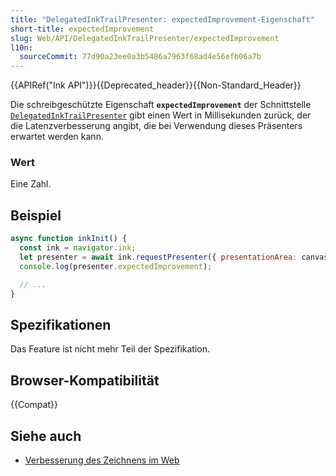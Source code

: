```yaml
---
title: "DelegatedInkTrailPresenter: expectedImprovement-Eigenschaft"
short-title: expectedImprovement
slug: Web/API/DelegatedInkTrailPresenter/expectedImprovement
l10n:
  sourceCommit: 77d90a23ee0a3b5486a7963f68ad4e56efb06a7b
---
```


{{APIRef("Ink API")}}{{Deprecated_header}}{{Non-Standard_Header}}

Die schreibgeschützte Eigenschaft **`expectedImprovement`** der Schnittstelle [`DelegatedInkTrailPresenter`](/de/docs/Web/API/DelegatedInkTrailPresenter) gibt einen Wert in Millisekunden zurück, der die Latenzverbesserung angibt, die bei Verwendung dieses Präsenters erwartet werden kann.

### Wert

Eine Zahl.

## Beispiel

```js
async function inkInit() {
  const ink = navigator.ink;
  let presenter = await ink.requestPresenter({ presentationArea: canvas });
  console.log(presenter.expectedImprovement);

  // ...
}
```

## Spezifikationen

Das Feature ist nicht mehr Teil der Spezifikation.

## Browser-Kompatibilität

{{Compat}}

## Siehe auch

- [Verbesserung des Zeichnens im Web](https://blogs.windows.com/msedgedev/2021/08/18/enhancing-inking-on-the-web/)
